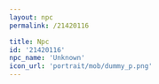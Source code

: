 ```yaml
---
layout: npc
permalink: /21420116

title: Npc
id: '21420116'
npc_name: 'Unknown'
icon_url: 'portrait/mob/dummy_p.png'
---
```

